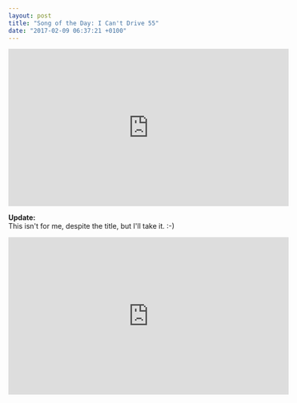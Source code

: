 ```yaml
---
layout: post
title: "Song of the Day: I Can't Drive 55"
date: "2017-02-09 06:37:21 +0100"
---
```

<iframe width="560" height="315" src="https://www.youtube.com/embed/RvV3nn_de2k" frameborder="0" allowfullscreen=""></iframe>


**Update:**    
This isn't for me, despite the title, but I'll take it. :-)

<iframe width="560" height="315" src="https://www.youtube.com/embed/KUEW9Fr0Xbs" frameborder="0" allowfullscreen=""></iframe>
